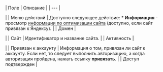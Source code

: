 | Поле | Описание |
| --- |

|
| Меню действий | Доступно следующее действие:  * **Информация** - просмотр [информации по оптимизации сайта](#info) (доступно, если сайт привязан к Яндексу). |
| Домен |

|
| Сайт | Идентификатор и название сайта. |
| Активность |

|
| Привязан к аккаунту | Информация о том, привязан ли сайт к аккаунту. Если нет, то следует выполнить авторизацию, а когда авторизация пройдена, нажать ссылку **привязать**. |
| Доступ подтвержден |